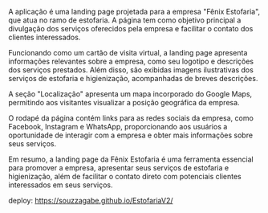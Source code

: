 A aplicação é uma landing page projetada para a empresa "Fênix Estofaria", que atua no ramo de estofaria. A página tem como objetivo principal a divulgação dos serviços oferecidos pela empresa e facilitar o contato dos clientes interessados.

Funcionando como um cartão de visita virtual, a landing page apresenta informações relevantes sobre a empresa, como seu logotipo e descrições dos serviços prestados. Além disso, são exibidas imagens ilustrativas dos serviços de estofaria e higienização, acompanhadas de breves descrições.

A seção "Localização" apresenta um mapa incorporado do Google Maps, permitindo aos visitantes visualizar a posição geográfica da empresa.

O rodapé da página contém links para as redes sociais da empresa, como Facebook, Instagram e WhatsApp, proporcionando aos usuários a oportunidade de interagir com a empresa e obter mais informações sobre seus serviços.

Em resumo, a landing page da Fênix Estofaria é uma ferramenta essencial para promover a empresa, apresentar seus serviços de estofaria e higienização, além de facilitar o contato direto com potenciais clientes interessados em seus serviços.

deploy: https://souzzagabe.github.io/EstofariaV2/
